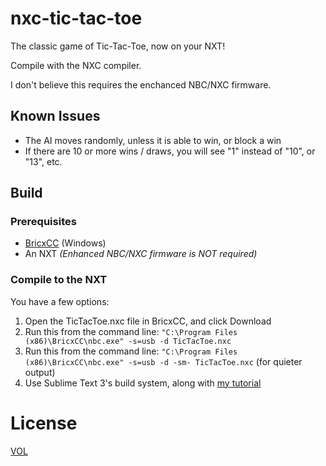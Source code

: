 nxc-tic-tac-toe
===============

The classic game of Tic-Tac-Toe, now on your NXT!

Compile with the NXC compiler.

I don't believe this requires the enchanced NBC/NXC firmware.

## Known Issues

- The AI moves randomly, unless it is able to win, or block a win
- If there are 10 or more wins / draws, you will see "1" instead of "10", or "13", etc.

## Build

### Prerequisites

- [BricxCC](http://bricxcc.sourceforge.net/) (Windows)
- An NXT *(Enhanced NBC/NXC firmware is NOT required)*

### Compile to the NXT

You have a few options:

1. Open the TicTacToe.nxc file in BricxCC, and click Download
2. Run this from the command line: `"C:\Program Files (x86)\BricxCC\nbc.exe" -s=usb -d TicTacToe.nxc`
3. Run this from the command line: `"C:\Program Files (x86)\BricxCC\nbc.exe" -s=usb -d -sm- TicTacToe.nxc` (for quieter output)
4. Use Sublime Text 3's build system, along with [my tutorial](https://www.josephdykstra.com/compiling-nxc-using-sublime-build)

# License

[VOL](http://veryopenlicense.com)
